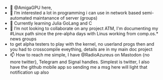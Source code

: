 - 👋 @AmigaGPU here,
- 👀 I’m interested a lot in programming i can use in network based semi-automated maintanance of server (groups)
- 🌱 Currently learning Julia GoLang and C
- 💞️ I’m not looking to collaborate on any project ATM, I'm documenting my #Linux path since the pre-alpha days with Linus working from comp.os.* news groups
- to get alpha testers to play with the kernel, no userland progs then and you had to crosscompile eveything, details are in my main doc project
- 📫 How to reach me simple, I have @RadioAzureus on Mastodon {no more twitter}, Telegram and Signal handles. Simplest is twitter, I also have the github mobile app so sending me a msg here will light that notification up also

<!---
AmigaGPU/AmigaGPU is a ✨ special ✨ repository because its `README.md` (this file) appears on your GitHub profile.
You can click the Preview link to take a look at your changes.
--->
